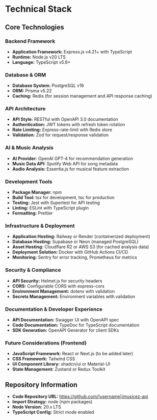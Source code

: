 # Technical Stack

## Core Technologies

### Backend Framework
- **Application Framework:** Express.js v4.21+ with TypeScript
- **Runtime:** Node.js v20 LTS
- **Language:** TypeScript v5.6+

### Database & ORM
- **Database System:** PostgreSQL v16
- **ORM:** Prisma v5.22
- **Caching:** Redis (for session management and API response caching)

### API Architecture
- **API Style:** RESTful with OpenAPI 3.0 documentation
- **Authentication:** JWT tokens with refresh token rotation
- **Rate Limiting:** Express-rate-limit with Redis store
- **Validation:** Zod for request/response validation

### AI & Music Analysis
- **AI Provider:** OpenAI GPT-4 for recommendation generation
- **Music Data API:** Spotify Web API for song metadata
- **Audio Analysis:** Essentia.js for musical feature extraction

### Development Tools
- **Package Manager:** npm
- **Build Tool:** tsx for development, tsc for production
- **Testing:** Jest with Supertest for API testing
- **Linting:** ESLint with TypeScript plugin
- **Formatting:** Prettier

### Infrastructure & Deployment
- **Application Hosting:** Railway or Render (containerized deployment)
- **Database Hosting:** Supabase or Neon (managed PostgreSQL)
- **Asset Hosting:** Cloudflare R2 or AWS S3 (for cached analysis data)
- **Deployment Solution:** Docker with GitHub Actions CI/CD
- **Monitoring:** Sentry for error tracking, Prometheus for metrics

### Security & Compliance
- **API Security:** Helmet.js for security headers
- **CORS:** Configurable CORS with express-cors
- **Environment Management:** dotenv with validation
- **Secrets Management:** Environment variables with validation

### Documentation & Developer Experience
- **API Documentation:** Swagger UI with OpenAPI spec
- **Code Documentation:** TypeDoc for TypeScript documentation
- **SDK Generation:** OpenAPI Generator for client SDKs

### Future Considerations (Frontend)
- **JavaScript Framework:** React or Next.js (to be added later)
- **CSS Framework:** Tailwind CSS
- **UI Component Library:** shadcn/ui or Material-UI
- **State Management:** Zustand or Redux Toolkit

## Repository Information
- **Code Repository URL:** https://github.com/[username]/musicez-api
- **Import Strategy:** node (npm packages)
- **Node Version:** 20.x LTS
- **TypeScript Config:** Strict mode enabled